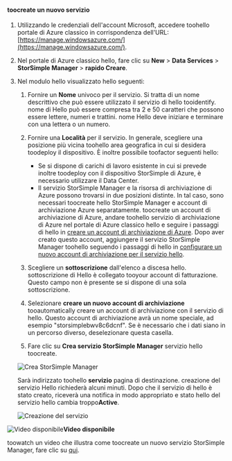 <!--author=alkohli last changed:01/14/2016-->


#### <a name="toocreate-a-new-service"></a>toocreate un nuovo servizio
1. Utilizzando le credenziali dell'account Microsoft, accedere toohello portale di Azure classico in corrispondenza dell'URL: [https://manage.windowsazure.com/](https://manage.windowsazure.com/).
2. Nel portale di Azure classico hello, fare clic su **New** > **Data Services** > **StorSimple Manager** > **rapido Creare**.
3. Nel modulo hello visualizzato hello seguenti:
   
   1. Fornire un **Nome** univoco per il servizio. Si tratta di un nome descrittivo che può essere utilizzato il servizio di hello tooidentify. nome di Hello può essere compresa tra 2 e 50 caratteri che possono essere lettere, numeri e trattini. nome Hello deve iniziare e terminare con una lettera o un numero.
   2. Fornire una **Località** per il servizio. In generale, scegliere una posizione più vicina toohello area geografica in cui si desidera toodeploy il dispositivo. È inoltre possibile toofactor seguenti hello: 
      
      * Se si dispone di carichi di lavoro esistente in cui si prevede inoltre toodeploy con il dispositivo StorSimple di Azure, è necessario utilizzare il Data Center.
      * Il servizio StorSimple Manager e la risorsa di archiviazione di Azure possono trovarsi in due posizioni distinte. In tal caso, sono necessari toocreate hello StorSimple Manager e account di archiviazione Azure separatamente. toocreate un account di archiviazione di Azure, andare toohello servizio di archiviazione di Azure nel portale di Azure classico hello e seguire i passaggi di hello in [creare un account di archiviazione di Azure](../articles/storage/common/storage-create-storage-account.md#create-a-storage-account). Dopo aver creato questo account, aggiungere il servizio StorSimple Manager toohello seguendo i passaggi di hello in [configurare un nuovo account di archiviazione per il servizio hello](../articles/storsimple/storsimple-deployment-walkthrough.md#configure-a-new-storage-account-for-the-service).
   3. Scegliere un **sottoscrizione** dall'elenco a discesa hello. sottoscrizione di Hello è collegato tooyour account di fatturazione. Questo campo non è presente se si dispone di una sola sottoscrizione.
   4. Selezionare **creare un nuovo account di archiviazione** tooautomatically creare un account di archiviazione con il servizio di hello. Questo account di archiviazione avrà un nome speciale, ad esempio "storsimplebwv8c6dcnf". Se è necessario che i dati siano in un percorso diverso, deselezionare questa casella. 
   5. Fare clic su **Crea servizio StorSimple Manager** servizio hello toocreate.
   
   ![Crea StorSimple Manager](./media/storsimple-create-new-service/HCS_CreateAService-include.png)
   
   Sarà indirizzato toohello **servizio** pagina di destinazione. creazione del servizio Hello richiederà alcuni minuti. Dopo che il servizio di hello è stato creato, riceverà una notifica in modo appropriato e stato hello del servizio hello cambia troppo**Active**.
   
   ![Creazione del servizio](./media/storsimple-create-new-service/HCS_StorSimpleManagerServicePage-include.png)

![Video disponibile](./media/storsimple-create-new-service/Video_icon.png)**Video disponibile**

toowatch un video che illustra come toocreate un nuovo servizio StorSimple Manager, fare clic su [qui](https://azure.microsoft.com/documentation/videos/create-a-storsimple-manager-service/).

